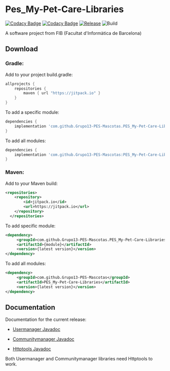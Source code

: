 # Pes_My-Pet-Care-Libraries
[![Codacy Badge](https://api.codacy.com/project/badge/Grade/e4eba67e1aca4bc6853f7ce45475a3df)](https://www.codacy.com/gh/Grupo13-PES-Mascotas/PES_My-Pet-Care-API?utm_source=github.com&amp;utm_medium=referral&amp;utm_content=Grupo13-PES-Mascotas/PES_My-Pet-Care-API&amp;utm_campaign=Badge_Grade)	[![Codacy Badge](https://api.codacy.com/project/badge/Coverage/e4eba67e1aca4bc6853f7ce45475a3df)](https://www.codacy.com/gh/Grupo13-PES-Mascotas/PES_My-Pet-Care-API?utm_source=github.com&utm_medium=referral&utm_content=Grupo13-PES-Mascotas/PES_My-Pet-Care-API&utm_campaign=Badge_Coverage)	[![Release](https://jitpack.io/v/Grupo13-PES-Mascotas/PES_My-Pet-Care-Libraries.svg)](https://jitpack.io/#Grupo13-PES-Mascotas/PES_My-Pet-Care-Libraries) ![Build](https://github.com/Grupo13-PES-Mascotas/PES_My-Pet-Care-Libraries/workflows/Build/badge.svg)

A software project from FIB (Facultat d'Informàtica de Barcelona)

## Download

### Gradle:
Add to your project build.gradle:
```gradle
allprojects {
    repositories {
        maven { url "https://jitpack.io" }
    }
}
```
To add a specific module:

```gradle
dependencies {
	implementation 'com.github.Grupo13-PES-Mascotas.PES_My-Pet-Care-Libraries:{module}:{latest version}'
}
```
To add all modules:
```gradle
dependencies {
	implementation 'com.github.Grupo13-PES-Mascotas:PES_My-Pet-Care-Libraries:{latest version}'
}
```

### Maven:
Add to your Maven build:
```xml
<repositories>
	<repository>
	    <id>jitpack.io</id>
	    <url>https://jitpack.io</url>
	</repository>
  </repositories>
```
To add specific module:
```xml
<dependency>
     <groupId>com.github.Grupo13-PES-Mascotas.PES_My-Pet-Care-Libraries</groupId>
     <artifactId>{module}</artifactId>
     <version>{latest version}</version>
</dependency>
```
To add all modules:
```xml
<dependency>
     <groupId>com.github.Grupo13-PES-Mascotas</groupId>
     <artifactId>PES_My-Pet-Care-Libraries</artifactId>
     <version>{latest version}</version>
</dependency>
```
## Documentation
Documentation for the current release:
* [Usermanager Javadoc](https://javadoc.jitpack.io/com/github/Grupo13-PES-Mascotas/PES_My-Pet-Care-Libraries/usermanager/feature~feature_forums_content_CRUD-SNAPSHOT/javadoc)

* [Communitymanager Javadoc](https://javadoc.jitpack.io/com/github/Grupo13-PES-Mascotas/PES_My-Pet-Care-Libraries/communitymanager/feature~feature_forums_content_CRUD-SNAPSHOT/javadoc)
			     
* [Httptools Javadoc](https://javadoc.jitpack.io/com/github/Grupo13-PES-Mascotas/PES_My-Pet-Care-Libraries/httptools/feature~feature_forums_content_CRUD-SNAPSHOT/javadoc)

Both Usermanager and Communitymanager libraries need Httptools to work.
